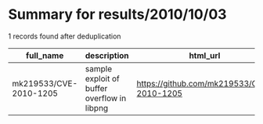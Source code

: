 
# Summary for results/2010/10/03
    
1 records found after deduplication

| full_name | description | html_url | matched_list | matched_count | pushed_at | size | stargazers_count | language | forks_count |
|------------------------|---------------------------------------------|-------------------------------------------|----------------------|-----------------|---------------------------|--------|--------------------|------------|---------------|
| mk219533/CVE-2010-1205 | sample exploit of buffer overflow in libpng | https://github.com/mk219533/CVE-2010-1205 | ['cve-2', 'exploit'] | 2 | 2010-10-03 14:06:12+00:00 | 1628 | 4 | C | 0 |
